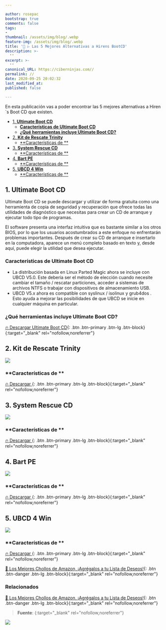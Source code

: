 ```yaml
---

author: rosepac
bootstrap: true
comments: false
tags:
- 
thumbnail: /assets/img/blog/.webp
feature-img: /assets/img/blog/.webp
title: '🥇 ▷ Las 5 Mejores Alternativas a Hirens BootCD'
description: >-
  ''
excerpt: >-
  ''
canonical_URL: https://ciberninjas.com//
permalink: //
date: 2020-09-25 20:02:32
last_modified_at: 
published: false

---
```


En esta publicación vas a poder encontrar las 5 mejores alternativas a Hiren´s Boot CD que existen.
<!-- https://www.topbestalternatives.com/hirens-bootcd/ -->
- [1. **Ultimate Boot CD**](#1-ultimate-boot-cd)
  - [**Características de Ultimate Boot CD**](#características-de-ultimate-boot-cd)
  - [**¿Qué herramientas incluye Ultimate Boot CD?**](#qué-herramientas-incluye-ultimate-boot-cd)
- [2. **Kit de Rescate Trinity**](#2-kit-de-rescate-trinity)
  - [**Características de **](#características-de-)
- [3. **System Rescue CD**](#3-system-rescue-cd)
  - [**Características de **](#características-de--1)
- [4. **Bart PE**](#4-bart-pe)
  - [**Características de **](#características-de--2)
- [5. **UBCD 4 Win**](#5-ubcd-4-win)
  - [**Características de **](#características-de--3)

## 1. **Ultimate Boot CD**

Ultimate Boot CD se puede descargar y utilizar de forma gratuita como una herramienta de copia de seguridad y recuperación que ofrece todas las utilidades de diagnóstico que necesitas para crear un CD de arranque y ejecutar todo tipo de programas.

El software presenta una interfaz intuitiva que es bastante similar a los otros BIOS, por lo que los usuarios acostumbrados a este enfoque no enfrentarán problemas importantes. Después de crear su CD de arranque e insertarlo en la computadora, aparece un menú completo basado en texto y, desde aquí, puede elegir la utilidad que desea ejecutar.

### **Características de Ultimate Boot CD**

- La distribución basada en Linux Parted Magic ahora se incluye con UBCD V5.0. Este debería ser el método de elección cuando necesite cambiar el tamaño / rescatar particiones, acceder a sistemas de archivos NTFS o trabajar con dispositivos de almacenamiento USB.
- UBCD V5.x ahora es compatible con syslinux / isolinux y grub4dos . Esto ayuda a mejorar las posibilidades de que UBCD se inicie en cualquier máquina en particular.

### **¿Qué herramientas incluye Ultimate Boot CD?**

[🔥 Descargar Ultimate Boot CD](https://www.ultimatebootcd.com/download.html "Descargar Ultimate Boot CD"){: .btn .btn-primary .btn-lg .btn-block}{:target="_blank" rel="nofollow,noreferrer"}

## 2. **Kit de Rescate Trinity**

![]( "")



### **Características de **



[🔥 Descargar ](){: .btn .btn-primary .btn-lg .btn-block}{:target="_blank" rel="nofollow,noreferrer"}

## 3. **System Rescue CD**

![]( "")



### **Características de **



[🔥 Descargar ](){: .btn .btn-primary .btn-lg .btn-block}{:target="_blank" rel="nofollow,noreferrer"}

## 4. **Bart PE**

![]( "")



### **Características de **



[🔥 Descargar ](){: .btn .btn-primary .btn-lg .btn-block}{:target="_blank" rel="nofollow,noreferrer"}

## 5. **UBCD 4 Win**

![]( "")



### **Características de **



[🔥 Descargar ](){: .btn .btn-primary .btn-lg .btn-block}{:target="_blank" rel="nofollow,noreferrer"}

[🛒 Los Mejores Chollos de Amazon, ¡Agrégalos a tu Lista de Deseos!](https://www.amazon.es/shop/cibercursos "Los Mejores Chollos de Amazon, Ofertas Flash, Black Monday y Amazon Prime Day"){: .btn .btn-danger .btn-lg .btn-block}{:target="_blank" rel="nofollow,noreferrer"}


### **Relacionados** <!-- omit in toc -->

[]()

[]()

[]()

[]()

[]()

[🛒 Los Mejores Chollos de Amazon, ¡Agrégalos a tu Lista de Deseos!](https://www.amazon.es/shop/cibercursos "Los Mejores Chollos de Amazon, Ofertas Flash, Black Monday y Amazon Prime Day"){: .btn .btn-danger .btn-lg .btn-block}{:target="_blank" rel="nofollow,noreferrer"}

> **Fuente**: []( ""){:target="_blank" rel="nofollow,noreferrer"}

![](/assets/img/blog/.webp "")